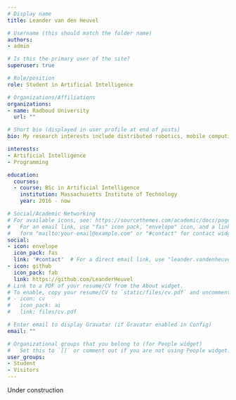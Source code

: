 ```yaml
---
# Display name
title: Leander van den Heuvel

# Username (this should match the folder name)
authors:
- admin

# Is this the primary user of the site?
superuser: true

# Role/position
role: Student in Artificial Intelligence

# Organizations/Affiliations
organizations:
- name: Radboud University
  url: ""

# Short bio (displayed in user profile at end of posts)
bio: My research interests include distributed robotics, mobile computing and programmable matter.

interests:
- Artificial Intelligence
- Programming

education:
  courses:
  - course: BSc in Artificial Intelligence
    institution: Massachusetts Institute of Technology
    year: 2016 - now

# Social/Academic Networking
# For available icons, see: https://sourcethemes.com/academic/docs/page-builder/#icons
#   For an email link, use "fas" icon pack, "envelope" icon, and a link in the
#   form "mailto:your-email@example.com" or "#contact" for contact widget.
social:
- icon: envelope
  icon_pack: fas
  link: '#contact'  # For a direct email link, use "leander.vandenheuvel@gmail.com".
- icon: github
  icon_pack: fab
  link: https://github.com/LeanderHeuvel
# Link to a PDF of your resume/CV from the About widget.
# To enable, copy your resume/CV to `static/files/cv.pdf` and uncomment the lines below.
# - icon: cv
#   icon_pack: ai
#   link: files/cv.pdf

# Enter email to display Gravatar (if Gravatar enabled in Config)
email: ""

# Organizational groups that you belong to (for People widget)
#   Set this to `[]` or comment out if you are not using People widget.
user_groups:
- Student
- Visitors
---
```

Under construction
